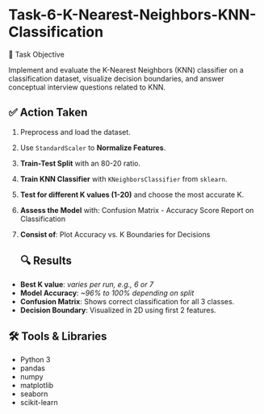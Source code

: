 # Task-6-K-Nearest-Neighbors-KNN-Classification

📌 Task Objective

Implement and evaluate the K-Nearest Neighbors (KNN) classifier on a classification dataset, visualize decision boundaries, and answer conceptual interview questions related to KNN.

## ✅ Action Taken

1. Preprocess and load the dataset.
2. Use `StandardScaler` to **Normalize Features**.
3. **Train-Test Split** with an 80-20 ratio.
4. **Train KNN Classifier** with `KNeighborsClassifier` from `sklearn`.
5. **Test for different K values (1-20)** and choose the most accurate K.
6. **Assess the Model** with:
   Confusion Matrix - Accuracy Score
   Report on Classification
7. **Consist of**:
   Plot Accuracy vs. K
   Boundaries for Decisions

   ## 🔍 Results

- **Best K value**: *varies per run, e.g., 6 or 7*
- **Model Accuracy**: *~96% to 100% depending on split*
- **Confusion Matrix**: Shows correct classification for all 3 classes.
- **Decision Boundary**: Visualized in 2D using first 2 features.


## 🛠️ Tools & Libraries

- Python 3
- pandas
- numpy
- matplotlib
- seaborn
- scikit-learn
